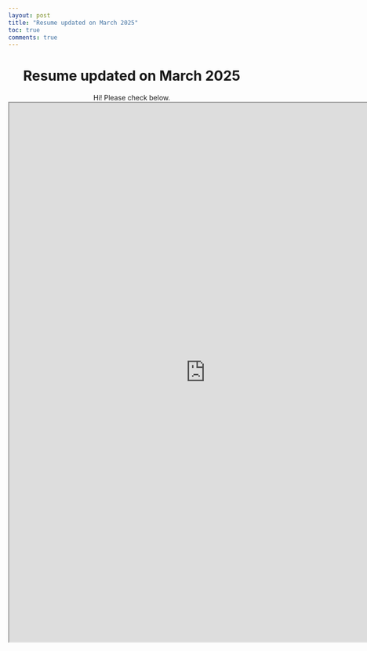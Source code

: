 ```yaml
---
layout: post
title: "Resume updated on March 2025"
toc: true
comments: true
---
```


# <center> Resume updated on March 2025 </center>

<center>Hi! Please check below.</center>

<center>
  <iframe src="https://drive.google.com/viewerng/viewer?embedded=true&url=https://drive.google.com/uc?id=1wg7jbdczntCRkVGPICti1wUrTyQnBwru" 
          width="800px" 
          height="1100px">
  </iframe>
</center>
